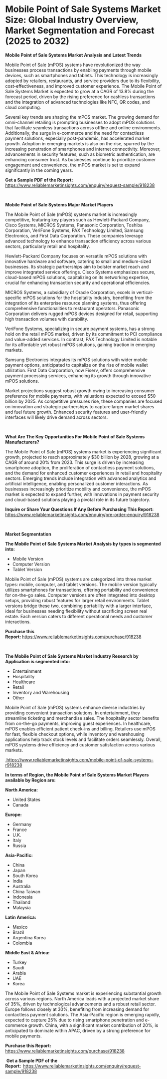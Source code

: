 <p><h1>Mobile Point of Sale Systems Market Size: Global Industry Overview, Market Segmentation and Forecast (2025 to 2032)</h1></p><p><strong>Mobile Point of Sale Systems Market Analysis and Latest Trends</strong></p>
<p><p>Mobile Point of Sale (mPOS) systems have revolutionized the way businesses process transactions by enabling payments through mobile devices, such as smartphones and tablets. This technology is increasingly adopted by retailers, restaurants, and service providers due to its flexibility, cost-effectiveness, and improved customer experience. The Mobile Point of Sale Systems Market is expected to grow at a CAGR of 13.8% during the forecast period, driven by the rising preference for cashless transactions and the integration of advanced technologies like NFC, QR codes, and cloud computing.</p><p>Several key trends are shaping the mPOS market. The growing demand for omni-channel retailing is prompting businesses to adopt mPOS solutions that facilitate seamless transactions across offline and online environments. Additionally, the surge in e-commerce and the need for contactless payment solutions, especially post-pandemic, has accelerated market growth. Adoption in emerging markets is also on the rise, spurred by the increasing penetration of smartphones and internet connectivity. Moreover, advancements in security features, such as biometric authentication, are enhancing consumer trust. As businesses continue to prioritize customer engagement and convenience, the mPOS market is set to expand significantly in the coming years.</p></p>
<p><strong>Get a Sample PDF of the Report:&nbsp;</strong> <a href="https://www.reliablemarketinsights.com/enquiry/request-sample/918238?utm_campaign=2441&utm_medium=2&utm_source=Github&utm_content=ia&utm_term=17042025&utm_id=mobile-point-of-sale-systems">https://www.reliablemarketinsights.com/enquiry/request-sample/918238</a></p>
<p>&nbsp;</p>
<p><strong>Mobile Point of Sale Systems Major Market Players</strong></p>
<p><p>The Mobile Point of Sale (mPOS) systems market is increasingly competitive, featuring key players such as Hewlett-Packard Company, Cisco Systems, MICROS Systems, Panasonic Corporation, Toshiba Corporation, VeriFone Systems, PAX Technology Limited, Samsung Electronics, and First Data Corporation. These companies leverage advanced technology to enhance transaction efficiency across various sectors, particularly retail and hospitality.</p><p>Hewlett-Packard Company focuses on versatile mPOS solutions with innovative hardware and software, catering to small and medium-sized businesses. Its strategic partnerships aim to bolster market reach and improve integrated service offerings. Cisco Systems emphasizes secure, cloud-based mPOS solutions, capitalizing on its networking expertise, crucial for enhancing transaction security and operational efficiencies.</p><p>MICROS Systems, a subsidiary of Oracle Corporation, excels in vertical-specific mPOS solutions for the hospitality industry, benefiting from the integration of its enterprise resource planning systems, thus offering comprehensive functionalities to restaurant operators. Panasonic Corporation delivers rugged mPOS devices designed for retail, supporting high transaction volumes with durability.</p><p>VeriFone Systems, specializing in secure payment systems, has a strong hold on the retail mPOS market, driven by its commitment to PCI compliance and value-added services. In contrast, PAX Technology Limited is notable for its affordable yet robust mPOS solutions, gaining traction in emerging markets.</p><p>Samsung Electronics integrates its mPOS solutions with wider mobile payment options, anticipated to capitalize on the rise of mobile wallet utilization. First Data Corporation, now Fiserv, offers comprehensive payment processing services, enhancing its growth through innovative mPOS solutions.</p><p>Market projections suggest robust growth owing to increasing consumer preference for mobile payments, with valuations expected to exceed $50 billion by 2025. As competitive pressures rise, these companies are focused on innovation and strategic partnerships to capture larger market shares and fuel future growth. Enhanced security features and user-friendly interfaces will likely drive demand across sectors.</p></p>
<p>&nbsp;</p>
<p><strong>What Are The Key Opportunities For Mobile Point of Sale Systems Manufacturers?</strong></p>
<p><p>The Mobile Point of Sale (mPOS) systems market is experiencing significant growth, projected to reach approximately $30 billion by 2028, growing at a CAGR of around 20% from 2023. This surge is driven by increasing smartphone adoption, the proliferation of contactless payment solutions, and the demand for enhanced customer experiences in retail and hospitality sectors. Emerging trends include integration with advanced analytics and artificial intelligence, enabling personalized customer interactions. As businesses increasingly prioritize mobility and convenience, the mPOS market is expected to expand further, with innovations in payment security and cloud-based solutions playing a pivotal role in its future trajectory.</p></p>
<p><strong>Inquire or Share Your Questions If Any Before Purchasing This Report:</strong> <a href="https://www.reliablemarketinsights.com/enquiry/pre-order-enquiry/918238?utm_campaign=2441&utm_medium=2&utm_source=Github&utm_content=ia&utm_term=17042025&utm_id=mobile-point-of-sale-systems">https://www.reliablemarketinsights.com/enquiry/pre-order-enquiry/918238</a></p>
<p>&nbsp;</p>
<p><strong>Market Segmentation</strong></p>
<p><strong>The Mobile Point of Sale Systems Market Analysis by types is segmented into:</strong></p>
<p><ul><li>Mobile Version</li><li>Computer Version</li><li>Tablet Version</li></ul></p>
<p><p>Mobile Point of Sale (mPOS) systems are categorized into three market types: mobile, computer, and tablet versions. The mobile version typically utilizes smartphones for transactions, offering portability and convenience for on-the-go sales. Computer versions are often integrated into desktop setups, providing robust features for larger retail environments. Tablet versions bridge these two, combining portability with a larger interface, ideal for businesses needing flexibility without sacrificing screen real estate. Each version caters to different operational needs and customer interactions.</p></p>
<p><strong>Purchase this Report:&nbsp;</strong><a href="https://www.reliablemarketinsights.com/purchase/918238?utm_campaign=2441&utm_medium=2&utm_source=Github&utm_content=ia&utm_term=17042025&utm_id=mobile-point-of-sale-systems">https://www.reliablemarketinsights.com/purchase/918238</a></p>
<p>&nbsp;</p>
<p><strong>The Mobile Point of Sale Systems Market Industry Research by Application is segmented into:</strong></p>
<p><ul><li>Entertainment</li><li>Hospitality</li><li>Healthcare</li><li>Retail</li><li>Inventory and Warehousing</li><li>Other</li></ul></p>
<p><p>Mobile Point of Sale (mPOS) systems enhance diverse industries by providing convenient transaction solutions. In entertainment, they streamline ticketing and merchandise sales. The hospitality sector benefits from on-the-go payments, improving guest experiences. In healthcare, mPOS enables efficient patient check-ins and billing. Retailers use mPOS for fast, flexible checkout options, while inventory and warehousing applications help track stock levels and facilitate orders seamlessly. Overall, mPOS systems drive efficiency and customer satisfaction across various markets.</p></p>
<p><a href="https://www.reliablemarketinsights.com/mobile-point-of-sale-systems-r918238?utm_campaign=2441&utm_medium=2&utm_source=Github&utm_content=ia&utm_term=17042025&utm_id=mobile-point-of-sale-systems">&nbsp;https://www.reliablemarketinsights.com/mobile-point-of-sale-systems-r918238</a></p>
<p><strong>In terms of Region, the Mobile Point of Sale Systems Market Players available by Region are:</strong></p>
<p>
    <p> <strong> North America: </strong>
        <ul>
            <li>United States</li>
            <li>Canada</li>
        </ul>
        </p> 
    <p> <strong> Europe: </strong>
        <ul>
            <li>Germany</li>
            <li>France</li>
            <li>U.K.</li>
            <li>Italy</li>
            <li>Russia</li>
        </ul>
        </p> 
    <p> <strong> Asia-Pacific: </strong>
        <ul>
            <li>China</li>
            <li>Japan</li>
            <li>South Korea</li>
            <li>India</li>
            <li>Australia</li>
            <li>China Taiwan</li>
            <li>Indonesia</li>
            <li>Thailand</li>
            <li>Malaysia</li>
        </ul>
        </p> 
    <p> <strong> Latin America: </strong>
        <ul>
            <li>Mexico</li>
            <li>Brazil</li>
            <li>Argentina Korea</li>
            <li>Colombia</li>
        </ul>
        </p> 
    <p> <strong> Middle East & Africa: </strong>
        <ul>
            <li>Turkey</li>
            <li>Saudi</li>
            <li>Arabia</li>
            <li>UAE</li>
            <li>Korea</li>
        </ul>
    </p>
    </p>
<p><p>The Mobile Point of Sale Systems market is experiencing substantial growth across various regions. North America leads with a projected market share of 35%, driven by technological advancements and a robust retail sector. Europe follows closely at 30%, benefiting from increasing demand for contactless payment solutions. The Asia-Pacific region is emerging rapidly, expected to capture 25% due to rising smartphone penetration and e-commerce growth. China, with a significant market contribution of 20%, is anticipated to dominate within APAC, driven by a strong preference for mobile payments.</p></p>
<p><strong>Purchase this Report: </strong><a href="https://www.reliablemarketinsights.com/purchase/918238?utm_campaign=2441&utm_medium=2&utm_source=Github&utm_content=ia&utm_term=17042025&utm_id=mobile-point-of-sale-systems">https://www.reliablemarketinsights.com/purchase/918238</a></p>
<p>&nbsp;<strong>Get a Sample PDF of the Report:&nbsp;&nbsp;</strong><a href="https://www.reliablemarketinsights.com/enquiry/request-sample/918238?utm_campaign=2441&utm_medium=2&utm_source=Github&utm_content=ia&utm_term=17042025&utm_id=mobile-point-of-sale-systems">https://www.reliablemarketinsights.com/enquiry/request-sample/918238</a></p>
<p><strong></strong></p>
<p><p></p><p></p><p></p></p>